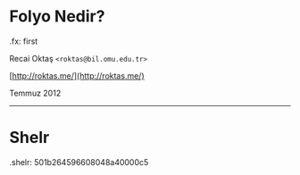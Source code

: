 # Folyo Nedir?

.fx: first

Recai Oktaş `<roktas@bil.omu.edu.tr>`

[http://roktas.me/](http://roktas.me/)

Temmuz 2012

---

# Shelr

.shelr: 501b264596608048a40000c5
